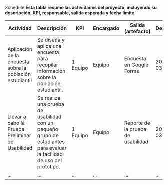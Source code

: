 Schedule
**Esta tabla resume las actividades del proyecto, incluyendo su descripción, KPI, responsable, salida esperada y fecha límite.**

| Actividad | Descripción | KPI | Encargado | Salida (artefacto) | Deadline |
|---|---|---|---|---|---|
| Aplicación de la encuesta sobre la población estudiantil | Se diseña y aplica una encuesta para recopilar información sobre la población estudiantil. | 1 Equipo | Equipo | Encuesta en Google Forms | 2024-03-15 |
| Llevar a cabo la Prueba Preliminar de Usabilidad | Se realiza una prueba de usabilidad con un pequeño grupo de estudiantes para evaluar la facilidad de uso del prototipo. | 1 Equipo | Equipo | Reporte de la prueba de usabilidad | 2024-03-22 |
| ... | ... | ... | ... | ... | ... |
